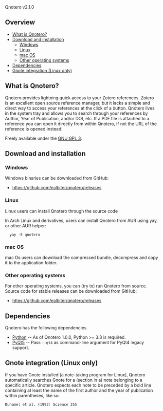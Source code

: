 Qnotero v2.1.0


## Overview


- [What is Qnotero?](#what-is-qnotero)
- [Download and installation](#download-and-installation)
	- [Windows](#windows)
	- [Linux](#linux)
	- [mac OS](#mac-os)
	- [Other operating systems](#other-operating-systems)
- [Dependencies](#dependencies)
- [Gnote integration (Linux only)](#gnote-integration-linux-only)


## What is Qnotero?

Qnotero provides lightning quick access to your Zotero references. Zotero is an excellent open source reference manager, but it lacks a simple and direct way to access your references at the click of a button. Qnotero lives in the system tray and allows you to search through your references by Author, Year of Publication, and/or DOI, etc. If a PDF file is attached to a reference you can open it directly from within Qnotero, if not the URL of the reference is opened instead.

Freely available under the [GNU GPL 3](http://www.gnu.org/copyleft/gpl.html).

## Download and installation

### Windows

Windows binaries can be downloaded from GitHub:

- <https://github.com/ealbiter/qnotero/releases>

### Linux
Linux users can install Qnotero through the source code

In Arch Linux and derivatives, users can install Qnotero from AUR using yay, or other AUR helper:

      yay -S qnotero

### mac OS

mac Os users can download the compressed bundle, decompress and copy it to the application folder.

### Other operating systems

For other operating systems, you can (try to) run Qnotero from source. Source code for stable releases can be downloaded from GitHub:

- <https://github.com/ealbiter/qnotero/releases>

## Dependencies

Qnotero has the following dependencies.

- [Python] -- As of Qnotero 1.0.0, Python >= 3.3 is required.
- [PyQt5] -- Pass `--qt4` as command-line argument for PyQt4 legacy support.

## Gnote integration (Linux only)

If you have Gnote installed (a note-taking program for Linux), Qnotero automatically searches Gnote for a (section in a) note belonging to a specific article. Qnotero expects each note to be preceded by a bold line containing at least the name of the first author and the year of publication within parentheses, like so:

    Duhamel et al. (1992) Science 255

[python]: https://www.python.org/
[PyQt5]: http://www.riverbankcomputing.co.uk/software/pyqt/download

[Overview]: #overview
[What is Qnotero?]: #what-is-qnotero
[Download and installation]: #download-and-installation
[Windows]: #windows
[Linux]: #linux
[mac OS]: #mac-os
[Other operating systems]: #other-operating-systems
[Dependencies]: #dependencies
[Gnote integration (Linux only)]: #gnote-integration-linux-only